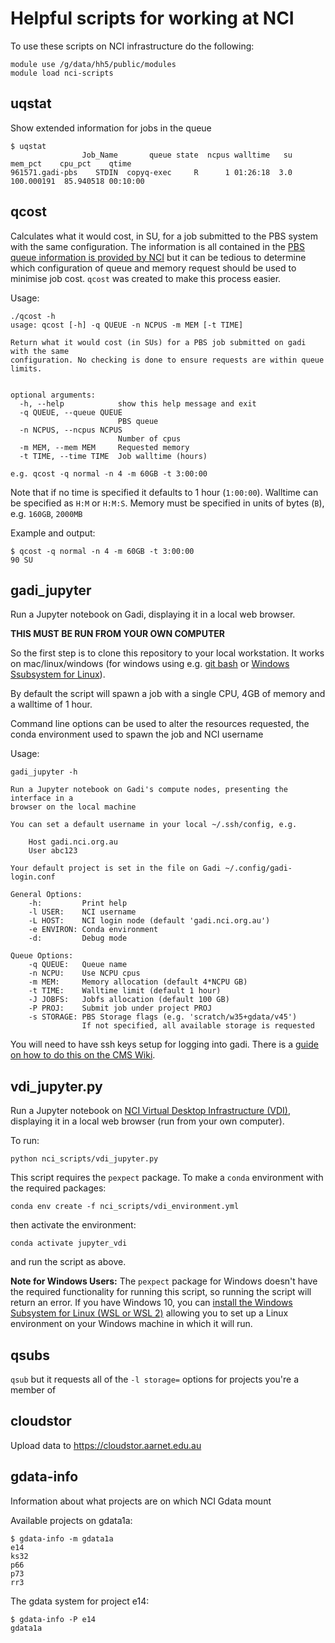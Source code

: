 Helpful scripts for working at NCI
==================================

To use these scripts on NCI infrastructure do the following:

```
module use /g/data/hh5/public/modules
module load nci-scripts
```

uqstat
------

Show extended information for jobs in the queue

```
$ uqstat
                Job_Name       queue state  ncpus walltime   su     mem_pct    cpu_pct    qtime
961571.gadi-pbs    STDIN  copyq-exec     R      1 01:26:18  3.0  100.000191  85.940518 00:10:00
```

qcost
------

Calculates what it would cost, in SU, for a job submitted to the PBS system with the same configuration. 
The information is all contained in the [PBS queue information is provided by NCI](https://opus.nci.org.au/display/Help/Queue+Limits)
but it can be tedious to determine which configuration of queue and memory request should be used
to minimise job cost. `qcost` was created to make this process easier.

Usage:
```
./qcost -h
usage: qcost [-h] -q QUEUE -n NCPUS -m MEM [-t TIME]

Return what it would cost (in SUs) for a PBS job submitted on gadi with the same               
configuration. No checking is done to ensure requests are within queue limits.                 


optional arguments:
  -h, --help            show this help message and exit
  -q QUEUE, --queue QUEUE
                        PBS queue
  -n NCPUS, --ncpus NCPUS
                        Number of cpus
  -m MEM, --mem MEM     Requested memory
  -t TIME, --time TIME  Job walltime (hours)

e.g. qcost -q normal -n 4 -m 60GB -t 3:00:00
```

Note that if no time is specified it defaults to 1 hour (`1:00:00`). Walltime can be specified as `H:M` or `H:M:S`. Memory must be specified in units of bytes (`B`), e.g. `160GB`, `2000MB`

Example and output:
```
$ qcost -q normal -n 4 -m 60GB -t 3:00:00
90 SU
```

gadi_jupyter
------------

Run a Jupyter notebook on Gadi, displaying it in a local web browser. 

**THIS MUST BE RUN FROM YOUR OWN COMPUTER**

So the first step is to clone this repository to your local workstation. It
works on mac/linux/windows (for windows using e.g. [git bash](https://gitforwindows.org/)
or [Windows Ssubsystem for Linux](https://docs.microsoft.com/en-us/windows/wsl/install)).

By default the script will spawn a job with a single CPU, 4GB of memory 
and a walltime of 1 hour.

Command line options can be used to alter the resources requested, the
conda environment used to spawn the job and NCI username

Usage:
```
gadi_jupyter -h

Run a Jupyter notebook on Gadi's compute nodes, presenting the interface in a
browser on the local machine

You can set a default username in your local ~/.ssh/config, e.g.

    Host gadi.nci.org.au
    User abc123

Your default project is set in the file on Gadi ~/.config/gadi-login.conf

General Options:
    -h:         Print help
    -l USER:    NCI username
    -L HOST:    NCI login node (default 'gadi.nci.org.au')
    -e ENVIRON: Conda environment
    -d:         Debug mode

Queue Options:
    -q QUEUE:   Queue name
    -n NCPU:    Use NCPU cpus
    -m MEM:     Memory allocation (default 4*NCPU GB)
    -t TIME:    Walltime limit (default 1 hour)
    -J JOBFS:   Jobfs allocation (default 100 GB)
    -P PROJ:    Submit job under project PROJ
    -s STORAGE: PBS Storage flags (e.g. 'scratch/w35+gdata/v45')
                If not specified, all available storage is requested

```

You will need to have ssh keys setup for logging into gadi. There is a 
[guide on how to do this on the CMS Wiki](http://climate-cms.wikis.unsw.edu.au/CLEx_induction#Step_2:_Set_up_your_Connection).

vdi_jupyter.py
--------------

Run a Jupyter notebook on 
[NCI Virtual Desktop Infrastructure (VDI)](https://opus.nci.org.au/display/Help/VDI+User+Guide), displaying it in a local web browser (run from your own computer).

To run:
```
python nci_scripts/vdi_jupyter.py
```

This script requires the `pexpect` package. To make a `conda` environment with the required 
packages:
```
conda env create -f nci_scripts/vdi_environment.yml
``` 
then activate the environment:
```
conda activate jupyter_vdi
```
and run the script as above.


**Note for Windows Users:**
The `pexpect` package for Windows doesn't have the required functionality for running this script, so running the script will return an error. If you have Windows 10, you can [install the Windows Subsystem for Linux (WSL or WSL 2)](https://docs.microsoft.com/en-us/windows/wsl/install-win10) allowing you to set up a Linux environment on your Windows machine in which it will run.


qsubs
-----

`qsub` but it requests all of the `-l storage=` options for projects you're a member of


cloudstor
---------

Upload data to https://cloudstor.aarnet.edu.au

gdata-info
----------

Information about what projects are on which NCI Gdata mount

Available projects on gdata1a:
```
$ gdata-info -m gdata1a
e14
ks32
p66
p73
rr3
```

The gdata system for project e14:
```
$ gdata-info -P e14
gdata1a
```
